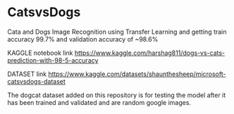 # CatsvsDogs
Cata and Dogs Image Recognition using Transfer Learning and getting train accuracy 99.7% and validation accuracy of ~98.6%

KAGGLE notebook link https://www.kaggle.com/harshag811/dogs-vs-cats-prediction-with-98-5-accuracy

DATASET link https://www.kaggle.com/datasets/shaunthesheep/microsoft-catsvsdogs-dataset

The dogcat dataset added on this repository is for testing the model after it has been trained and validated and are random google images.
